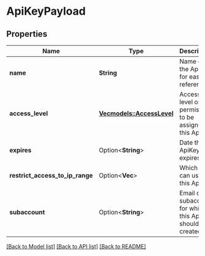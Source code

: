 # ApiKeyPayload

## Properties

Name | Type | Description | Notes
------------ | ------------- | ------------- | -------------
**name** | **String** | Name of the ApiKey for ease of reference. | 
**access_level** | [**Vec<models::AccessLevel>**](AccessLevel.md) | Access level or permission to be assigned to this ApiKey. | 
**expires** | Option<**String**> | Date this ApiKey expires. | [optional]
**restrict_access_to_ip_range** | Option<**Vec<String>**> | Which IPs can use this ApiKey | [optional]
**subaccount** | Option<**String**> | Email of the subaccount for which this ApiKey should be created | [optional]

[[Back to Model list]](../README.md#documentation-for-models) [[Back to API list]](../README.md#documentation-for-api-endpoints) [[Back to README]](../README.md)


